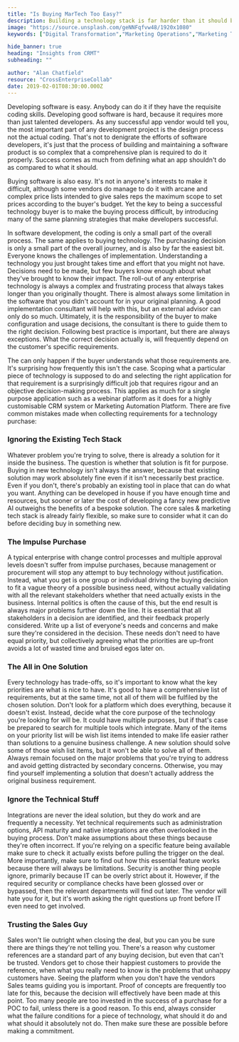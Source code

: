 ```yaml
---
title: "Is Buying MarTech Too Easy?"
description: Building a technology stack is far harder than it should be, but for many buyers, it's probably not hard enough.
image: "https://source.unsplash.com/geNNFqfvw48/1920x1080"
keywords: ["Digital Transformation","Marketing Operations","Marketing Technology","Procurement"]

hide_banner: true
heading: "Insights from CRMT"
subheading: ""

author: "Alan Chatfield"
resource: "CrossEnterpriseCollab"
date: 2019-02-01T08:30:00.000Z
---
```


Developing software is easy. Anybody can do it if they have the requisite coding skills. Developing good software is hard, because it requires more than just talented developers. As any successful app vendor would tell you, the most important part of any development project is the design process not the actual coding. That's not to denigrate the efforts of software developers, it's just that the process of building and maintaining a software product is so complex that a comprehensive plan is required to do it properly. Success comes as much from defining what an app shouldn't do as compared to what it should.   

Buying software is also easy. It's not in anyone's interests to make it difficult, although some vendors do manage to do it with arcane and complex price lists intended to give sales reps the maximum scope to set prices according to the buyer's budget. Yet the key to being a successful technology buyer is to make the buying process difficult, by introducing many of the same planning strategies that make developers successful.  

In software development, the coding is only a small part of the overall process. The same applies to buying technology. The purchasing decision is only a small part of the overall journey, and is also by far the easiest bit. Everyone knows the challenges of implementation. Understanding a technology you just brought takes time and effort that you might not have. Decisions need to be made, but few buyers know enough about what they've brought to know their impact. The roll-out of any enterprise technology is always a complex and frustrating process that always takes longer than you originally thought.  There is almost always some limitation in the software that you didn't account for in your original planning. A good implementation consultant will help with this, but an external advisor can only do so much. Ultimately, it is the responsibility of the buyer to make configuration and usage decisions, the consultant is there to guide them to the right decision. Following best practice is important, but there are always exceptions. What the correct decision actually is, will frequently depend on the customer's specific requirements.  

The can only happen if the buyer understands what those requirements are. It's surprising how frequently this isn't the case. Scoping what a particular piece of technology is supposed to do and selecting the right application for that requirement is a surprisingly difficult job that requires rigour and an objective decision-making process. This applies as much for a single purpose application such as a webinar platform as it does for a highly customisable CRM system or Marketing Automation Platform. There are five common mistakes made when collecting requirements for a technology purchase: 

### Ignoring the Existing Tech Stack 

Whatever problem you're trying to solve, there is already a solution for it inside the business. The question is whether that solution is fit for purpose. Buying in new technology isn't always the answer, because that existing solution may work absolutely fine even if it isn't necessarily best practice. Even if you don't, there's probably an existing tool in place that can do what you want. Anything can be developed in house if you have enough time and resources, but sooner or later the cost of developing a fancy new predictive AI outweighs the benefits of a bespoke solution. The core sales & marketing tech stack is already fairly flexible, so make sure to consider what it can do before deciding buy in something new. 

### The Impulse Purchase 

A typical enterprise with change control processes and multiple approval levels doesn't suffer from impulse purchases, because management or procurement will stop any attempt to buy technology without justification. Instead, what you get is one group or individual driving the buying decision to fit a vague theory of a possible business need, without actually validating with all the relevant stakeholders whether that need actually exists in the business. Internal politics is often the cause of this, but the end result is always major problems further down the line. It is essential that all stakeholders in a decision are identified, and their feedback properly considered. Write up a list of everyone's needs and concerns and make sure they're considered in the decision. These needs don't need to have equal priority, but collectively agreeing what the priorities are up-front avoids a lot of wasted time and bruised egos later on.  

### The All in One Solution 

Every technology has trade-offs, so it's important to know what the key priorities are what is nice to have. It's good to have a comprehensive list of requirements, but at the same time, not all of them will be fulfiled by the chosen solution. Don't look for a platform which does everything, because it doesn't exist. Instead, decide what the core purpose of the technology you're looking for will be. It could have multiple purposes, but if that's case be prepared to search for multiple tools which integrate. Many of the items on your priority list will be wish list items intended to make life easier rather than solutions to a genuine business challenge. A new solution should solve some of those wish list items, but it won't be able to solve all of them. Always remain focused on the major problems that you're trying to address and avoid getting distracted by secondary concerns. Otherwise, you may find yourself implementing a solution that doesn't actually address the original business requirement.

### Ignore the Technical Stuff

Integrations are never the ideal solution, but they do work and are frequently a necessity. Yet technical requirements such as administration options, API maturity and native integrations are often overlooked in the buying process. Don't make assumptions about these things because they're often incorrect. If you're relying on a specific feature being available make sure to check it actually exists before pulling the trigger on the deal. More importantly, make sure to find out how this essential feature works because there will always be limitations. Security is another thing people ignore, primarily because IT can be overly strict about it. However, if the required security or compliance checks have been glossed over or bypassed, then the relevant departments will find out later. The vendor will hate you for it, but it's worth asking the right questions up front before IT even need to get involved. 

### Trusting the Sales Guy 

Sales won't lie outright when closing the deal, but you can you be sure there are things they're not telling you. There's a reason why customer references are a standard part of any buying decision, but even that can't be trusted. Vendors get to chose their happiest customers to provide the reference, when what you really need to know is the problems that unhappy customers have. Seeing the platform when you don't have the vendors Sales teams guiding you is important. Proof of concepts are frequently too late for this, because the decision will effectively have been made at this point. Too many people are too invested in the success of a purchase for a POC to fail, unless there is a good reason. To this end, always consider what the failure conditions for a piece of technology, what should it do and what should it absolutely not do. Then make sure these are possible before making a commitment. 
